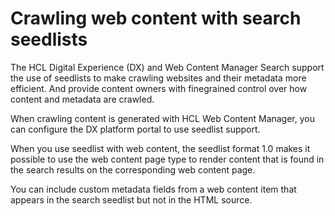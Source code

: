 # Crawling web content with search seedlists

The HCL Digital Experience (DX) and Web Content Manager Search support the use of seedlists to make crawling websites and their metadata more efficient. And provide content owners with finegrained control over how content and metadata are crawled. 

When crawling content is generated with HCL Web Content Manager, you can configure the DX platform portal to use seedlist support.

When you use seedlist with web content, the seedlist format 1.0 makes it possible to use the web content page type to render content that is found in the search results on the corresponding web content page. 

You can include custom metadata fields from a web content item that appears in the search seedlist but not in the HTML source.
